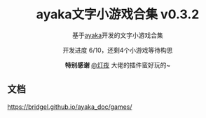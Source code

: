 <div align="center">

# ayaka文字小游戏合集 v0.3.2

基于[ayaka](https://github.com/bridgeL/nonebot-plugin-ayaka)开发的文字小游戏合集

开发进度 6/10，还剩4个小游戏等待构思

**特别感谢**  [@灯夜](https://github.com/lunexnocty/Meiri) 大佬的插件蛮好玩的~

</div>

## 文档

https://bridgel.github.io/ayaka_doc/games/
